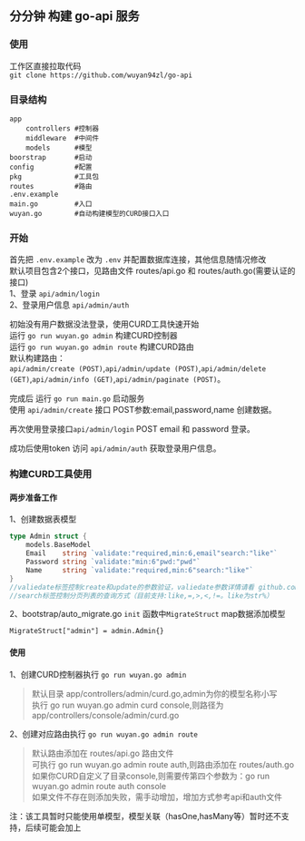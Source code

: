 ## 分分钟 构建 go-api 服务

### 使用
工作区直接拉取代码  
`git clone https://github.com/wuyan94zl/go-api`  

### 目录结构
```
app
    controllers #控制器
    middleware  #中间件
    models      #模型
boorstrap       #启动
config          #配置
pkg             #工具包
routes          #路由
.env.example
main.go         #入口
wuyan.go        #自动构建模型的CURD接口入口
```

### 开始
首先把 `.env.example` 改为 `.env` 并配置数据库连接，其他信息随情况修改  
默认项目包含2个接口，见路由文件 routes/api.go 和 routes/auth.go(需要认证的接口)  
1、登录 `api/admin/login`  
2、登录用户信息 `api/admin/auth`  

初始没有用户数据没法登录，使用CURD工具快速开始  
运行 `go run wuyan.go admin` 构建CURD控制器  
运行 `go run wuyan.go admin route` 构建CURD路由  
默认构建路由：  
`api/admin/create (POST)`,`api/admin/update (POST)`,`api/admin/delete (GET)`,`api/admin/info (GET)`,`api/admin/paginate (POST)`。  

完成后 运行 `go run main.go` 启动服务  
使用 `api/admin/create` 接口 POST参数:email,password,name 创建数据。  

再次使用登录接口`api/admin/login` POST email 和 password 登录。

成功后使用token 访问 `api/admin/auth` 获取登录用户信息。

### 构建CURD工具使用
#### 两步准备工作    
1、创建数据表模型
```go
type Admin struct {
	models.BaseModel
	Email    string `validate:"required,min:6,email"search:"like"`
	Password string `validate:"min:6"pwd:"pwd"`
	Name     string `validate:"required,min:6"search:"like"`
}
//valiedate标签控制create和update的参数验证，valiedate参数详情请看 github.com/thedevsaddam/govalidator
//search标签控制分页列表的查询方式（目前支持:like,=,>,<,!=。like为str%）
```  
2、bootstrap/auto_migrate.go `init` 函数中`MigrateStruct` map数据添加模型  
```
MigrateStruct["admin"] = admin.Admin{}
```
#### 使用
1、创建CURD控制器执行 `go run wuyan.go admin`  
> 默认目录 app/controllers/admin/curd.go,admin为你的模型名称小写  
> 执行 go run wuyan.go admin curd console,则路径为app/controllers/console/admin/curd.go
  
2、创建对应路由执行 `go run wuyan.go admin route`
> 默认路由添加在 routes/api.go 路由文件  
> 可执行 go run wuyan.go admin route auth,则路由添加在 routes/auth.go  
> 如果你CURD自定义了目录console,则需要传第四个参数为：go run wuyan.go admin route auth console  
> 如果文件不存在则添加失败，需手动增加，增加方式参考api和auth文件

  
注：该工具暂时只能使用单模型，模型关联（hasOne,hasMany等）暂时还不支持，后续可能会加上  
